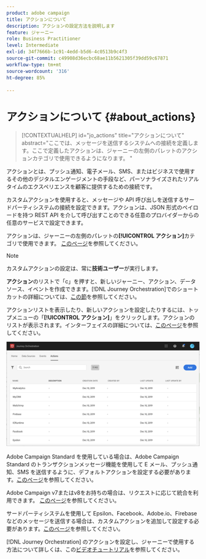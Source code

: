 ```yaml
---
product: adobe campaign
title: アクションについて
description: アクションの設定方法を説明します
feature: ジャーニー
role: Business Practitioner
level: Intermediate
exl-id: 34f7666b-1c91-4edd-b5d6-4c0513b9c4f3
source-git-commit: c49908d36ecbc68ae11b5621305f39dd59c67871
workflow-type: tm+mt
source-wordcount: '316'
ht-degree: 85%

---
```


# アクションについて {#about_actions}

>[!CONTEXTUALHELP]
>id="jo_actions"
>title="アクションについて"
>abstract="ここでは、メッセージを送信するシステムへの接続を定義します。ここで定義したアクションは、ジャーニーの左側のパレットのアクションカテゴリで使用できるようになります。 "

アクションとは、プッシュ通知、電子メール、SMS、またはビジネスで使用するその他のデジタルエンゲージメントの手段など、パーソナライズされたリアルタイムのエクスペリエンスを顧客に提供するための接続です。

カスタムアクションを使用すると、メッセージや API 呼び出しを送信するサードパーティシステムの接続を設定できます。アクションは、JSON 形式のペイロードを持つ REST API を介して呼び出すことのできる任意のプロバイダーからの任意のサービスで設定できます。

アクションは、ジャーニーの左側のパレットの&#x200B;**[!UICONTROL アクション]**&#x200B;カテゴリで使用できます。 [このページ](../building-journeys/about-action-activities.md)を参照してください。

>[!NOTE]
>
>カスタムアクションの設定は、常に&#x200B;**技術ユーザー**&#x200B;が実行します。

**アクション**&#x200B;のリストで「c」を押すと、新しいジャーニー、アクション、データソース、イベントを作成できます。[!DNL Journey Orchestration]でのショートカットの詳細については、[この節](../about/user-interface.md#section_ksq_zr1_ffb)を参照してください。

アクションリストを表示したり、新しいアクションを設定したりするには、トップメニューの「**[!UICONTROL アクション]**」をクリックします。アクションのリストが表示されます。インターフェイスの詳細については、[このページ](../about/user-interface.md)を参照してください。

![](../assets/custom1.png)

Adobe Campaign Standard を使用している場合は、Adobe Campaign Standard のトランザクションメッセージ機能を使用して E メール、プッシュ通知、SMS を送信するように、デフォルトアクションを設定する必要があります。[このページ](../action/working-with-adobe-campaign.md#using_adobe_campaign_standard)を参照してください。

Adobe Campaign v7またはv8をお持ちの場合は、リクエストに応じて統合を利用できます。 [このページ](../action/working-with-adobe-campaign.md#using_adobe_campaign_v7_v8)を参照してください。

サードパーティシステムを使用して Epsilon、Facebook、Adobe.io、Firebase などのメッセージを送信する場合は、カスタムアクションを追加して設定する必要があります。[このページ](../action/about-custom-action-configuration.md)を参照してください。

[!DNL Journey Orchestration] のアクションを設定し、ジャーニーで使用する方法について詳しくは、この[ビデオチュートリアル](https://docs.adobe.com/content/help/ja-JP/journey-orchestration-learn/tutorials/configure-actions.html)を参照してください。
